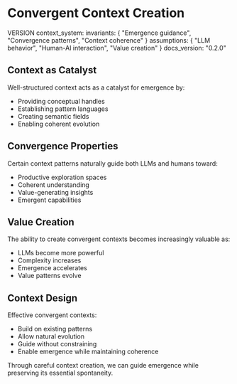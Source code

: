 # Convergent Context Creation

VERSION context_system:
invariants: {
"Emergence guidance",
"Convergence patterns",
"Context coherence"
}
assumptions: {
"LLM behavior",
"Human-AI interaction",
"Value creation"
}
docs_version: "0.2.0"

## Context as Catalyst

Well-structured context acts as a catalyst for emergence by:

- Providing conceptual handles
- Establishing pattern languages
- Creating semantic fields
- Enabling coherent evolution

## Convergence Properties

Certain context patterns naturally guide both LLMs and humans toward:

- Productive exploration spaces
- Coherent understanding
- Value-generating insights
- Emergent capabilities

## Value Creation

The ability to create convergent contexts becomes increasingly valuable as:

- LLMs become more powerful
- Complexity increases
- Emergence accelerates
- Value patterns evolve

## Context Design

Effective convergent contexts:

- Build on existing patterns
- Allow natural evolution
- Guide without constraining
- Enable emergence while maintaining coherence

Through careful context creation, we can guide emergence while preserving its essential spontaneity.
